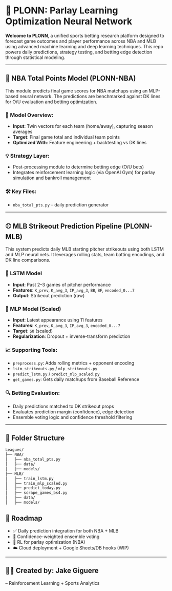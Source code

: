 # 🧠 PLONN: Parlay Learning Optimization Neural Network

**Welcome to PLONN**, a unified sports betting research platform designed to forecast game outcomes and player performance across NBA and MLB using advanced machine learning and deep learning techniques. This repo powers daily predictions, strategy testing, and betting edge detection through statistical modeling.

---

## 🏀 NBA Total Points Model (PLONN-NBA)

This module predicts final game scores for NBA matchups using an MLP-based neural network. The predictions are benchmarked against DK lines for O/U evaluation and betting optimization.

### 🔧 Model Overview:
- **Input**: Twin vectors for each team (home/away), capturing season averages
- **Target**: Final game total and individual team points
- **Optimized With**: Feature engineering + backtesting vs DK lines

### 💡 Strategy Layer:
- Post-processing module to determine betting edge (O/U bets)
- Integrates reinforcement learning logic (via OpenAI Gym) for parlay simulation and bankroll management

### 🛠 Key Files:
- `nba_total_pts.py` – daily prediction generator
---

## ⚾ MLB Strikeout Prediction Pipeline (PLONN-MLB)

This system predicts daily MLB starting pitcher strikeouts using both LSTM and MLP neural nets. It leverages rolling stats, team batting encodings, and DK line comparisons.

### 🔁 LSTM Model
- **Input**: Past 2–3 games of pitcher performance
- **Features**: `K_prev`, `K_avg_3`, `IP_avg_3`, `BB`, `BF`, `encoded_0...7`
- **Output**: Strikeout prediction (raw)

### 🧠 MLP Model (Scaled)
- **Input**: Latest appearance using 11 features
- **Features**: `K_prev`, `K_avg_3`, `IP_avg_3`, `encoded_0...7`
- **Target**: `SO` (scaled)
- **Regularization**: Dropout + inverse-transform prediction

### 📈 Supporting Tools:
- `preprocess.py`: Adds rolling metrics + opponent encoding
- `lstm_strikeouts.py` / `mlp_strikeouts.py`
- `predict_lstm.py` / `predict_mlp_scaled.py`
- `get_games.py`: Gets daily matchups from Baseball Reference

### 🔍 Betting Evaluation:
- Daily predictions matched to DK strikeout props
- Evaluates prediction margin (confidence), edge detection
- Ensemble voting logic and confidence threshold filtering

---

## 📁 Folder Structure
```bash
Leagues/
├── NBA/
│   ├── nba_total_pts.py
│   ├── data/
│   ├── models/
├── MLB/
│   ├── train_lstm.py
│   ├── train_mlp_scaled.py
│   ├── predict_today.py
│   ├── scrape_games_bs4.py
│   ├── data/
│   ├── models/
```


## 🚧 Roadmap
- ✅ Daily prediction integration for both NBA + MLB
- 🔁 Confidence-weighted ensemble voting
- 🧠 RL for parlay optimization (NBA)
- ☁️ Cloud deployment + Google Sheets/DB hooks (WIP)

---

## 👨‍💻 Created by: Jake Giguere  
– Reinforcement Learning + Sports Analytics

